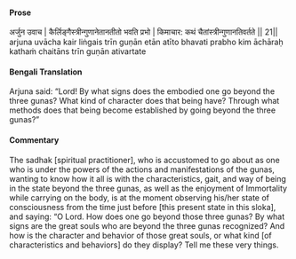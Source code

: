 #### Prose 

अर्जुन उवाच |
कैर्लिङ्गैस्त्रीन्गुणानेतानतीतो भवति प्रभो |
किमाचार: कथं चैतांस्त्रीन्गुणानतिवर्तते || 21||
arjuna uvācha
kair liṅgais trīn guṇān etān atīto bhavati prabho
kim āchāraḥ kathaṁ chaitāns trīn guṇān ativartate

 #### Bengali Translation 

Arjuna said: “Lord! By what signs does the embodied one go beyond the three gunas? What kind of character does that being have? Through what methods does that being become established by going beyond the three gunas?”

 #### Commentary 

The sadhak [spiritual practitioner], who is accustomed to go about as one who is under the powers of the actions and manifestations of the gunas, wanting to know how it all is with the characteristics, gait, and way of being in the state beyond the three gunas, as well as the enjoyment of Immortality while carrying on the body, is at the moment observing his/her state of consciousness from the time just before [this present state in this sloka], and saying: “O Lord. How does one go beyond those three gunas? By what signs are the great souls who are beyond the three gunas recognized? And how is the character and behavior of those great souls, or what kind [of characteristics and behaviors] do they display? Tell me these very things.